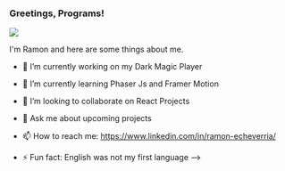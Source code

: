 ### Greetings, Programs!

![](https://pixabay.com/photos/fantasy-universe-earth-spaceship-5164046.png)

I'm Ramon and here are some things about me.

- 🔭 I’m currently working on my Dark Magic Player
- 🌱 I’m currently learning Phaser Js and Framer Motion
- 👯 I’m looking to collaborate on React Projects

- 💬 Ask me about upcoming projects
- 📫 How to reach me: https://www.linkedin.com/in/ramon-echeverria/

- ⚡ Fun fact: English was not my first language
  -->
